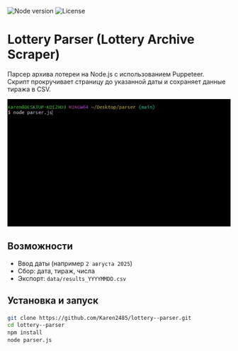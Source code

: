 ![Node version](https://img.shields.io/badge/node-v18%2B-blue)
![License](https://img.shields.io/badge/license-MIT-green)

# Lottery Parser (Lottery Archive Scraper)

Парсер архива лотереи на Node.js с использованием Puppeteer.  
Скрипт прокручивает страницу до указанной даты и сохраняет данные тиража в CSV.

![demo](docs/demo.gif)

## Возможности
- Ввод даты (например `2 августа 2025`)
- Сбор: дата, тираж, числа
- Экспорт: `data/results_YYYYMMDD.csv`

## Установка и запуск
```bash
git clone https://github.com/Karen2485/lottery--parser.git
cd lottery--parser
npm install
node parser.js